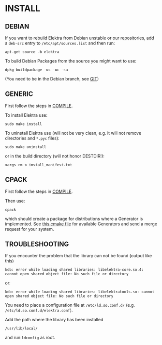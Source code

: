 # INSTALL #


## DEBIAN ##

If you want to rebuild Elektra from Debian unstable or
our repositories, add a `deb-src` entry to `/etc/apt/sources.list`
and then run:

	apt-get source -b elektra


To build Debian Packages from the source you might want to use:

	dpkg-buildpackage -us -uc -sa

(You need to be in the Debian branch, see [GIT](GIT.md))

## GENERIC ##

First follow the steps in [COMPILE](COMPILE.md).

To install Elektra use:

	sudo make install

To uninstall Elektra use (will not be very clean,
e.g. it will not remove directories and `*.pyc` files):

	sudo make uninstall

or in the build directory (will not honor DESTDIR!):

	xargs rm < install_manifest.txt


## CPACK ##

First follow the steps in [COMPILE](COMPILE.md).

Then use:

	cpack

which should create a package for distributions where a Generator is
implemented. See [this cmake file](/cmake/ElektraPackaging.cmake) for available Generators
and send a merge request for your system.

## TROUBLESHOOTING ##

If you encounter the problem that the library can not be found (output like this)

	kdb: error while loading shared libraries: libelektra-core.so.4: cannot open shared object file: No such file or directory

or:

	kdb: error while loading shared libraries: libelektratools.so: cannot open shared object file: No such file or directory

You need to place a configuration file at `/etc/ld.so.conf.d/` (e.g. `/etc/ld.so.conf.d/elektra.conf`).

Add the path where the library has been installed

	/usr/lib/local/

and run `ldconfig` as root.
